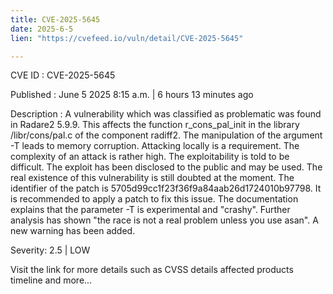 ```yaml
---
title: CVE-2025-5645
date: 2025-6-5
lien: "https://cvefeed.io/vuln/detail/CVE-2025-5645"

---
```


CVE ID : CVE-2025-5645

Published :  June 5
2025
8:15 a.m. | 6 hours
13 minutes ago

Description : A vulnerability
which was classified as problematic
was found in Radare2 5.9.9. This affects the function r_cons_pal_init in the library /libr/cons/pal.c of the component radiff2. The manipulation of the argument -T leads to memory corruption. Attacking locally is a requirement. The complexity of an attack is rather high. The exploitability is told to be difficult. The exploit has been disclosed to the public and may be used. The real existence of this vulnerability is still doubted at the moment. The identifier of the patch is 5705d99cc1f23f36f9a84aab26d1724010b97798. It is recommended to apply a patch to fix this issue. The documentation explains that the parameter -T is experimental and "crashy". Further analysis has shown "the race is not a real problem unless you use asan". A new warning has been added.

Severity: 2.5 | LOW

Visit the link for more details
such as CVSS details
affected products
timeline
and more...
